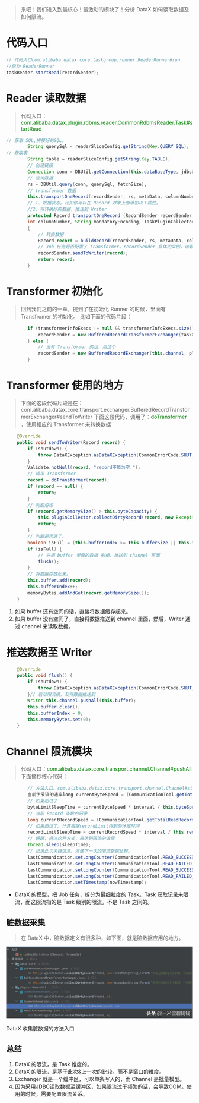 > 来吧！我们进入到最核心！最激动的模块了！分析 DataX 如何读取数据及如何限流。
> 

# **代码入口**

```java
// 代码入口com.alibaba.datax.core.taskgroup.runner.ReaderRunner#run
//启动 ReaderRunner
taskReader.startRead(recordSender);
```

# **Reader 读取数据**

> 代码入口：<font color='green'>com.alibaba.datax.plugin.rdbms.reader.CommonRdbmsReader.Task#startRead</font>
> 

```java
// 获取 SQL,拼接好的SQL。
        String querySql = readerSliceConfig.getString(Key.QUERY_SQL);
// 获取表
        String table = readerSliceConfig.getString(Key.TABLE);
        // 创建链接
        Connection conn = DBUtil.getConnection(this.dataBaseType, jdbcUrl, username, password);
        // 查询数据
        rs = DBUtil.query(conn, querySql, fetchSize);
        // transformer 数据
        this.transportOneRecord(recordSender, rs, metaData, columnNumber, mandatoryEncoding, taskPluginCollector);
        // 1、数据状态。比如你可以在 Record 对象上面添加以下属性。
        //2、将转换好的数据，推送到 Writer
        protected Record transportOneRecord (RecordSender recordSender, ResultSet rs, ResultSetMetaData metaData,
        int columnNumber, String mandatoryEncoding, TaskPluginCollector taskPluginCollector)
        {
            // 转换数据    
            Record record = buildRecord(recordSender, rs, metaData, columnNumber, mandatoryEncoding, taskPluginCollector);
            // Job 任务是否配置了 transformer。recordSender 具体的实例，请看接下来的一小节【Transformer 初始化】   
            recordSender.sendToWriter(record);
            return record;
        }

```

# **Transformer 初始化**

> 回到我们之前的一章，提到了在初始化 Runner 的时候，里面有 Transfromer 的初始化。 比如下面的代码片段：
> 

```java
        if (transformerInfoExecs != null && transformerInfoExecs.size() > 0) {
            recordSender = new BufferedRecordTransformerExchanger(taskGroupId, this.taskId, this.channel, this.taskCommunication, pluginCollector, transformerInfoExecs);
        } else {
            // 没有 Transformer 的话，用这个  
            recordSender = new BufferedRecordExchanger(this.channel, pluginCollector);
        }
```

# **Transformer 使用的地方**

> 下面的这段代码片段是在：com.alibaba.datax.core.transport.exchanger.BufferedRecordTransformerExchanger#sendToWriter 下面这段代码，调用了：<font color='green'>doTransformer</font> ，使用相应的 Transformer 来转换数据
> 

```java
    @Override
    public void sendToWriter(Record record) {
        if (shutdown) {
            throw DataXException.asDataXException(CommonErrorCode.SHUT_DOWN_TASK, "");
        }
        Validate.notNull(record, "record不能为空.");
        // 调用 Transformer     
        record = doTransformer(record);
        if (record == null) {
            return;
        }
        // 判断熔炼     
        if (record.getMemorySize() > this.byteCapacity) {
            this.pluginCollector.collectDirtyRecord(record, new Exception(String.format("单条记录超过大小限制，当前限制为:%s", this.byteCapacity)));
            return;
        }
        // 判断是否满了。    
        boolean isFull = (this.bufferIndex >= this.bufferSize || this.memoryBytes.get() + record.getMemorySize() > this.byteCapacity);
        if (isFull) {
            // 先把 buffer 里面的数据 刷掉，推送到 channel 里面        
            flush();
        }
        // 将数据存放起来。    
        this.buffer.add(record);
        this.bufferIndex++;
        memoryBytes.addAndGet(record.getMemorySize());
    }
```

1. 如果 buffer 还有空间的话，直接将数据缓存起来。
2. 如果 buffer 没有空间了，直接将数据推送到 channel 里面，然后，Writer 通过 channel 来读取数据。

# **推送数据至 Writer**

```java
    @Override
    public void flush() {
        if (shutdown) {
            throw DataXException.asDataXException(CommonErrorCode.SHUT_DOWN_TASK, "");
        }// 启动限流模，及将数据推送到
        Writer this.channel.pushAll(this.buffer);
        this.buffer.clear();
        this.bufferIndex = 0;
        this.memoryBytes.set(0);
    }
```

# **Channel 限流模块**

> 代码入口：<font color='green'>com.alibaba.datax.core.transport.channel.Channel#pushAll</font>下面摘抄核心代码：
> 

```java
        // 方法入口。com.alibaba.datax.core.transport.channel.Channel#statPush(long recordSize, long byteSize)
        当前字节流的速率long currentByteSpeed = (CommunicationTool.getTotalReadBytes(currentCommunication) - CommunicationTool.getTotalReadBytes(lastCommunication)) * 1000 / interval;
        // 如果超过了
        byteLimitSleepTime = currentByteSpeed * interval / this.byteSpeed - interval;
        // 当前 Record 条数的记录
        long currentRecordSpeed = (CommunicationTool.getTotalReadRecords(currentCommunication) - CommunicationTool.getTotalReadRecords(lastCommunication)) * 1000 / interval;
        // 如果超过了。计算根据recordLimit得到的休眠时间
        recordLimitSleepTime = currentRecordSpeed * interval / this.recordSpeed - interval;
        // 睡眠，通过这种方式，来达到限流的效果
        Thread.sleep(sleepTime);
        // 记录此次关键信息。方便下一次的限流数据比较。
        lastCommunication.setLongCounter(CommunicationTool.READ_SUCCEED_BYTES, currentCommunication.getLongCounter(CommunicationTool.READ_SUCCEED_BYTES));
        lastCommunication.setLongCounter(CommunicationTool.READ_FAILED_BYTES, currentCommunication.getLongCounter(CommunicationTool.READ_FAILED_BYTES));
        lastCommunication.setLongCounter(CommunicationTool.READ_SUCCEED_RECORDS, currentCommunication.getLongCounter(CommunicationTool.READ_SUCCEED_RECORDS));
        lastCommunication.setLongCounter(CommunicationTool.READ_FAILED_RECORDS, currentCommunication.getLongCounter(CommunicationTool.READ_FAILED_RECORDS));
        lastCommunication.setTimestamp(nowTimestamp);
```

- DataX 的模型，把 Job 任务，拆分为最细粒度的 Task。Task 获取记录来限流，而这限流指的是 Task 级别的限流。不是 Task 之间的。

## **脏数据采集**

> 在 DataX 中，脏数据定义有很多种，如下图，就是脏数据应用的地方。
> 

![Alt text](../images/datax_12_01.png)

DataX 收集脏数据的方法入口

## **总结**

1. DataX 的限流，是 Task 维度的。
2. DataX 的限流，是基于此次&上一次的比较。而不是窗口的维度。
3. Exchanger 就是一个缓冲区，可以单条写入的，而 Channel 是批量模型。
4. 因为采用JDBC读取数据至缓冲区，如果限流过于频繁的话，会导致OOM。使用的时候，需要配置限流关系。